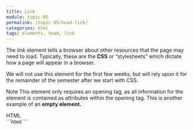 ```yaml
---
title: Link
module: topic-05
permalink: /topic-05/head-link/
categories: html
tags: elements, head, link
---
```


<div class="divider-heading"></div>

The _link_ element tells a browser about other resources that the page may need to load. Typically, these are the **CSS** or “stylesheets” which dictate how a page will appear in a browser.

We will not use this element for the first few weeks, but will rely upon it for the remainder of the semester after we start with CSS.

<span class="label label-info">Note</span> This element only requires an opening tag, as all information for the element is contained as attributes within the opening tag. This is another example of an **empty element.**


<div class="code-heading">
  <span class="html">HTML</span>
</div>
```html
<!DOCTYPE html>
<html>
  <head>
    <!-- Other meta elements -->
    <link rel="stylesheet" href="./css/style.css">

  </head>

</html>
```
